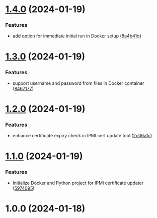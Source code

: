# [1.4.0](https://github.com/gnarr/ipmi-cert/compare/v1.3.0...v1.4.0) (2024-01-19)


### Features

* add option for immediate initial run in Docker setup ([8a4b41d](https://github.com/gnarr/ipmi-cert/commit/8a4b41d2fe7b7c07d08eebe298c848a2dd68f72e))



# [1.3.0](https://github.com/gnarr/ipmi-cert/compare/v1.2.0...v1.3.0) (2024-01-19)


### Features

* support username and password from files in Docker container ([8467177](https://github.com/gnarr/ipmi-cert/commit/84671779ec3ca8c5dd0446a8647b4a08ca5d92e9))



# [1.2.0](https://github.com/gnarr/ipmi-cert/compare/v1.1.0...v1.2.0) (2024-01-19)


### Features

* enhance certificate expiry check in IPMI cert update tool ([2c06a1c](https://github.com/gnarr/ipmi-cert/commit/2c06a1cbe5c171fa0ec098f44e5a07493f723a0e))



# [1.1.0](https://github.com/gnarr/ipmi-cert/compare/v1.0.0...v1.1.0) (2024-01-19)


### Features

* Initialize Docker and Python project for IPMI certificate updater ([5974095](https://github.com/gnarr/ipmi-cert/commit/597409567a91770a13e20b620c6b563ab5ec38d5))



# 1.0.0 (2024-01-18)



